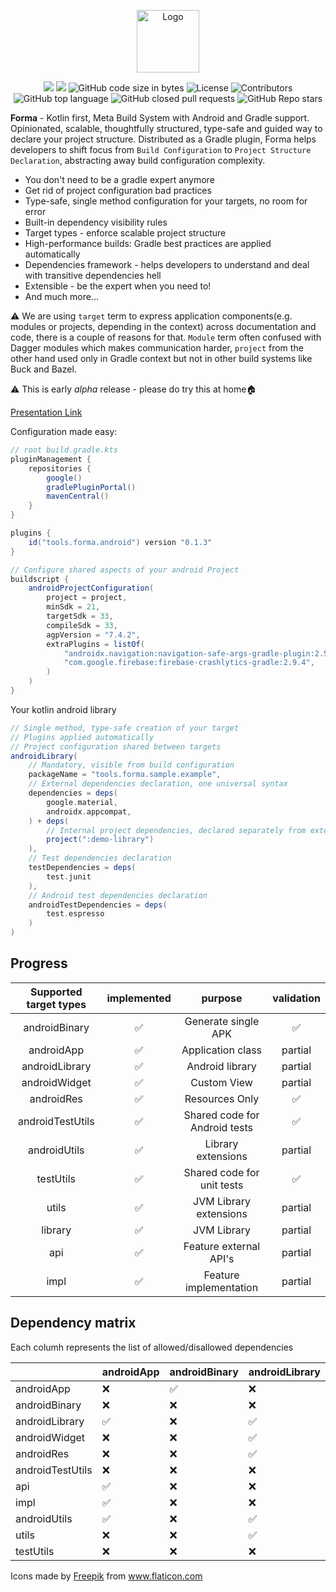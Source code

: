 <p align="center">
    <a href="https://forma.tools" target="_blank" rel="noopener noreferrer"><img width="100" src="./img/press.svg" alt="Logo"></a>
</p>

<p align="center">
    <img src="https://github.com/stepango/forma/workflows/Android%20CI/badge.svg"/>
    <a href="https://plugins.gradle.org/plugin/tools.forma.android"><img src="https://img.shields.io/maven-metadata/v/https/plugins.gradle.org/m2/tools/forma/android/tools.forma.android.gradle.plugin/maven-metadata.xml.svg?colorB=007ec6&label=Gradle%20Plugin"/></a>
    <img alt="GitHub code size in bytes" src="https://img.shields.io/github/languages/code-size/stepango/forma">
    <img alt="License" src="https://img.shields.io/github/license/formatools/forma"/>
    <img alt="Contributors" src="https://img.shields.io/github/contributors/formatools/forma"/>
    <img alt="GitHub top language" src="https://img.shields.io/github/languages/top/formatools/forma"/>
    <img alt="GitHub closed pull requests" src="https://img.shields.io/github/issues-pr-closed/formatools/forma"/>
    <img alt="GitHub Repo stars" src="https://img.shields.io/github/stars/formatools/forma?style=social"/>
</p>

**Forma** - Kotlin first, Meta Build System with Android and Gradle support. Opinionated, scalable, thoughtfully
structured, type-safe and guided way to declare your project structure. Distributed as a Gradle plugin, Forma helps
developers to shift focus from `Build Configuration` to `Project Structure Declaration`, abstracting away build
configuration complexity.

- You don't need to be a gradle expert anymore
- Get rid of project configuration bad practices
- Type-safe, single method configuration for your targets, no room for error
- Built-in dependency visibility rules
- Target types - enforce scalable project structure
- High-performance builds: Gradle best practices are applied automatically
- Dependencies framework - helps developers to understand and deal with transitive dependencies hell
- Extensible - be the expert when you need to!
- And much more...

⚠️ We are using `target` term to express application components(e.g. modules or projects, depending in the context)
across documentation and code, there is a couple of reasons for that. `Module` term often confused with Dagger modules
which makes communication harder, `project` from the other hand used only in Gradle context but not in other build
systems like Buck and Bazel.

⚠️ This is early *alpha* release - please do try this at home🏠

[Presentation Link](https://www.beautiful.ai/player/-MLn7RnBBWeh7vePDoDq)

Configuration made easy:

``` gradle
// root build.gradle.kts
pluginManagement {
    repositories {
        google()
        gradlePluginPortal()
        mavenCentral()
    }
}

plugins {
    id("tools.forma.android") version "0.1.3"
}

// Configure shared aspects of your android Project
buildscript {
    androidProjectConfiguration(
        project = project,
        minSdk = 21,
        targetSdk = 33,
        compileSdk = 33,
        agpVersion = "7.4.2",
        extraPlugins = listOf(
            "androidx.navigation:navigation-safe-args-gradle-plugin:2.5.3",
            "com.google.firebase:firebase-crashlytics-gradle:2.9.4",
        )
    )
}
```

Your kotlin android library

``` gradle
// Single method, type-safe creation of your target
// Plugins applied automatically
// Project configuration shared between targets
androidLibrary(
    // Mandatory, visible from build configuration
    packageName = "tools.forma.sample.example",
    // External dependencies declaration, one universal syntax
    dependencies = deps(
        google.material,
        androidx.appcompat,
    ) + deps(
        // Internal project dependencies, declared separately from externals
        project(":demo-library")
    ),
    // Test dependencies declaration
    testDependencies = deps(
        test.junit
    ),
    // Android test dependencies declaration
    androidTestDependencies = deps(
        test.espresso
    )
)
```

## Progress

| Supported target types | implemented |            purpose            | validation |
|:----------------------:|:-----------:|:-----------------------------:|:----------:|
|     androidBinary      |      ✅      |      Generate single APK      |     ✅      |
|       androidApp       |      ✅      |       Application class       |  partial   |
|     androidLibrary     |      ✅      |        Android library        |  partial   |
|     androidWidget      |      ✅      |          Custom View          |  partial   |
|       androidRes       |      ✅      |        Resources Only         |     ✅      |
|    androidTestUtils    |      ✅      | Shared code for Android tests |     ✅      |
|      androidUtils      |      ✅      |      Library extensions       |  partial   |
|       testUtils        |      ✅      |  Shared code for unit tests   |     ✅      |
|         utils          |      ✅      |    JVM Library extensions     |  partial   |
|        library         |      ✅      |          JVM Library          |  partial   |
|          api           |      ✅      |    Feature external API's     |  partial   |
|          impl          |      ✅      |    Feature implementation     |  partial   |

## Dependency matrix

Each columh represents the list of allowed/disallowed dependencies

|                  | androidApp  | androidBinary | androidLibrary | androidWidget | androidRes | androidTestUtils | api | impl | androidUtils | utils | testUtils |
|------------------|-------------|---------------|----------------|---------------|------------|------------------|-----|------|-------------|------|----------|
| androidApp       | ❌          | ✅             | ❌              | ❌             | ❌          | ❌                | ❌   | ❌    | ❌           | ❌    | ❌        |
| androidBinary    | ❌          | ❌             | ❌              | ❌             | ❌          | ❌                | ❌   | ❌    | ❌           | ❌    | ❌        |
| androidLibrary   | ✅          | ❌             | ✅              | ✅             | ❌          | ❌                | ❌   | ✅    | ❌           | ❌    | ❌        |
| androidWidget    | ❌          | ❌             | ✅              | ✅             | ❌          | ❌                | ❌   | ✅    | ❌           | ❌    | ❌        |
| androidRes       | ❌          | ❌             | ✅              | ✅             | ✅          | ✅                | ❌   | ✅    | ✅           | ❌    | ❌        |
| androidTestUtils | ❌          | ❌             | ❌              | ❌             | ❌          | ✅                | ❌   | ❌    | ❌           | ❌    | ❌        |
| api              | ✅          | ❌             | ❌              | ❌             | ❌          | ✅                | ✅   | ✅    | ❌           | ❌    | ❌        |
| impl             | ✅          | ❌             | ❌              | ❌             | ❌          | ✅                | ❌   | ❌    | ❌           | ❌    | ❌        |
| androidUtils     | ✅          | ❌             | ✅              | ✅             | ❌          | ✅                | ❌   | ✅    | ✅           | ❌    | ❌        |
| utils            | ❌          | ❌             | ✅              | ✅             | ❌          | ✅                | ❌   | ✅    | ✅           | ✅    | ✅        |
| testUtils        | ❌          | ❌             | ❌              | ❌             | ❌          | ✅                | ❌   | ❌    | ❌           | ❌    | ✅        |

Icons made by <a href="https://www.flaticon.com/authors/freepik" title="Freepik">Freepik</a>
from <a href="https://www.flaticon.com/" title="Flaticon">www.flaticon.com</a>
